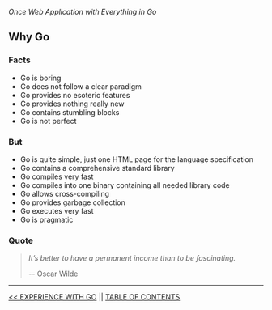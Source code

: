 *Once Web Application with Everything in Go*

## Why Go

### Facts

* Go is boring
* Go does not follow a clear paradigm
* Go provides no esoteric features
* Go provides nothing really new
* Go contains stumbling blocks
* Go is not perfect

### But

* Go is quite simple, just one HTML page for the language specification
* Go contains a comprehensive standard library
* Go compiles very fast
* Go compiles into one binary containing all needed library code
* Go allows cross-compiling
* Go provides garbage collection
* Go executes very fast
* Go is pragmatic

### Quote

> *It’s better to have a permanent income than to be fascinating.*
>
> -- Oscar Wilde

---

[<< EXPERIENCE WITH GO](experience.md) || [TABLE OF CONTENTS](../README.md)
